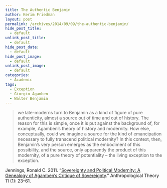 ```yaml
---
title: The Authentic Benjamin
author: Kerim Friedman
layout: post
permalink: /archives/2014/09/09/the-authentic-benjamin/
hide_post_title:
  - default
unlink_post_title:
  - default
hide_post_date:
  - default
hide_post_image:
  - default
unlink_post_image:
  - default
categories:
  - Academic
tags:
  - Exception
  - Giorgio Agamben
  - Walter Benjamin
---
```

> we late-moderns turn to Benjamin as a kind of figure of pure authenticity, almost a source out of time and out of history. The reason for this is simple, once it is put against the background of, for example, Agamben’s theory of history and modernity. How else, conceptually, could we imagine a source for the kind of emancipation necessary to fully transcend political modernity? In this context, then, Benjamin’s very person emerges as the embodiment of this possibility, and the source, only apparently the product of this modernity, of a pure theory of potentiality – the living exception to the exception. 

Jennings, Ronald C. 2011. “<a href="http://dx.doi.org/10.1177/1463499610395443" onclick="_gaq.push(['_trackEvent', 'outbound-article', 'http://dx.doi.org/10.1177/1463499610395443', 'Sovereignty and Political Modernity: A Genealogy of Agamben’s Critique of Sovereignty']);" >Sovereignty and Political Modernity: A Genealogy of Agamben’s Critique of Sovereignty</a>.” Anthropological Theory 11 (1): 23–61.

